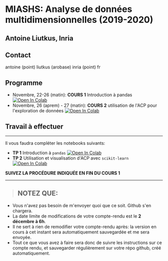 # MIASHS: Analyse de données multidimensionnelles (2019-2020)
## Antoine Liutkus, Inria

## Contact
antoine (point) liutkus (arobase) inria (point) fr

## Programme
- Novembre, 22-26 (matin): __COURS 1__ Introduction à pandas [![Open In Colab](https://colab.research.google.com/assets/colab-badge.svg)](https://colab.research.google.com/github/campusplage/dimension-reduction/blob/master/colabs/1_Introduction_pandas.ipynb)
- Novembre, 26 (aprem) - 27 (matin): __COURS 2__ utilisation de l'ACP pour l'exploration de données [![Open In Colab](https://colab.research.google.com/assets/colab-badge.svg)](https://colab.research.google.com/github/campusplage/multidimensional-data/blob/master/colabs/2_Utilisation_ACP.ipynb)


## Travail à effectuer

---

Il vous faudra compléter les notebooks suivants:
* __TP 1__ Introduction à `pandas` [![Open In Colab](https://colab.research.google.com/assets/colab-badge.svg)](https://colab.research.google.com/github/campusplage/multidimensional-compte-rendus/blob/master/TP1_pandas.ipynb)
* __TP 2__ Utilisation et visualisation d'ACP avec `scikit-learn` [![Open In Colab](https://colab.research.google.com/assets/colab-badge.svg)](https://colab.research.google.com/github/campusplage/multidimensional-compte-rendus/blob/master/TP2_sklearn.ipynb)

__SUIVEZ LA PROCÉDURE INDIQUÉE EN FIN DU COURS 1__

---

> ## __NOTEZ QUE:__
* Vous n'avez pas besoin de m'envoyer quoi que ce soit. Github s'en chargera.
* La date limite de modifications de votre compte-rendu est le __2 décembre à 6h__.
* Il ne sert à rien de remodifier votre compte-rendu après: la version en cours à cet instant sera automatiquement sauvegardée et me sera envoyée.
* Tout ce que vous avez à faire sera donc de suivre les instructions sur ce compte rendu, et sauvegarder régulièrement sur votre répo github, créé automatiquement.
